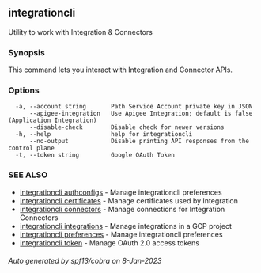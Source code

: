 ## integrationcli

Utility to work with Integration & Connectors

### Synopsis

This command lets you interact with Integration and Connector APIs.

### Options

```
  -a, --account string       Path Service Account private key in JSON
      --apigee-integration   Use Apigee Integration; default is false (Application Integration)
      --disable-check        Disable check for newer versions
  -h, --help                 help for integrationcli
      --no-output            Disable printing API responses from the control plane
  -t, --token string         Google OAuth Token
```

### SEE ALSO

* [integrationcli authconfigs](integrationcli_authconfigs.md)	 - Manage integrationcli preferences
* [integrationcli certificates](integrationcli_certificates.md)	 - Manage certificates used by Integration
* [integrationcli connectors](integrationcli_connectors.md)	 - Manage connections for Integration Connectors
* [integrationcli integrations](integrationcli_integrations.md)	 - Manage integrations in a GCP project
* [integrationcli preferences](integrationcli_preferences.md)	 - Manage integrationcli preferences
* [integrationcli token](integrationcli_token.md)	 - Manage OAuth 2.0 access tokens

###### Auto generated by spf13/cobra on 8-Jan-2023
